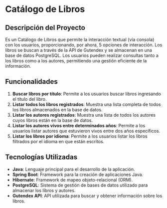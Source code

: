 # Catálogo de Libros

## Descripción del Proyecto

Es un Catálogo de Libros que permite la interacción textual (vía consola) con los usuarios, proporcionando, por ahora, 5 opciones de interacción. Los libros se buscan a través de la API de Gutendex y se almacenan en una base de datos PostgreSQL. Los usuarios pueden realizar consultas tanto a los libros como a los autores, permitiendo una gestión eficiente de la información.

## Funcionalidades

1. **Buscar libros por título**: Permite a los usuarios buscar libros ingresando el título del libro.
2. **Listar todos los libros registrados**: Muestra una lista completa de todos los libros almacenados en la base de datos.
3. **Listar los autores registrados**: Muestra una lista de todos los autores cuyos libros están en la base de datos.
4. **Listar los autores vivos entre determinados años**: Permite a los usuarios listar autores que estuvieron vivos entre dos años específicos.
5. **Listar los libros por idioma**: Permite a los usuarios listar los libros filtrados por el idioma en que están escritos.

## Tecnologías Utilizadas

- **Java**: Lenguaje principal para el desarrollo de la aplicación.
- **Spring Boot**: Framework para la creación de aplicaciones Java.
- **Hibernate**: Framework de mapeo objeto-relacional (ORM).
- **PostgreSQL**: Sistema de gestión de bases de datos utilizado para almacenar los libros y autores.
- **Gutendex API**: API utilizada para buscar y obtener información sobre los libros.
